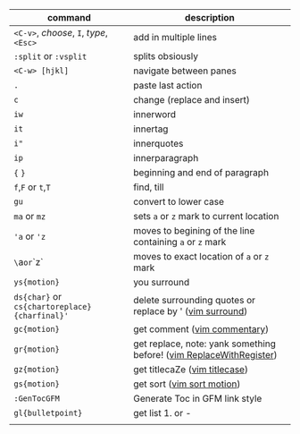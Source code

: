 | command                                       | description                                                                                                                           |
| ---                                           | ---                                                                                                                                   |
| `<C-v>`, _choose_, `I`, _type_, `<Esc>`       | add in multiple lines                                                                                                                 |
| `:split` or `:vsplit`                         | splits obsiously                                                                                                                      |
| `<C-w> [hjkl]`                                | navigate between panes                                                                                                                |
| `.`                                           | paste last action                                                                                                                     |
| `c`                                           | change (replace and insert)                                                                                                           |
| `iw`                                          | innerword                                                                                                                             |
| `it`                                          | innertag                                                                                                                              |
| `i"`                                          | innerquotes                                                                                                                           |
| `ip`                                          | innerparagraph                                                                                                                        |
| `{` `}`                                       | beginning and end of paragraph                                                                                                        |
| `f`,`F` or `t`,`T`                            | find, till                                                                                                                            |
| `gu`                                          | convert to lower case                                                                                                                 |
| `ma` or `mz`                                  | sets `a` or `z` mark to current location                                                                                              |
| `'a` or `'z`                                  | moves to begining of the line containing `a` or `z` mark                                                                              |
| `\`a` or `\`z`                                | moves to exact location of `a` or `z` mark                                                                                            |
| `ys{motion}`                                  | you surround                                                                                                                          |
| `ds{char}` or `cs{chartoreplace}{charfinal}'` | delete surrounding quotes or replace by ' ([vim surround](https://github.com/tpope/vim-surround))                                     |
| `gc{motion}`                                  | get comment ([vim commentary](https://github.com/tpope/vim-commentary))                                                               |
| `gr{motion}`                                  | get replace, note: yank something before! ([vim ReplaceWithRegister](https://github.com/inkarkat/vim-ReplaceWithRegister))            |
| `gz{motion}`                                  | get titlecaZe ([vim titlecase](https://github.com/christoomey/vim-titlecase))                                                         |
| `gs{motion}`                                  | get sort ([vim sort motion](https://github.com/christoomey/vim-sort-motion))                                                          |
| `:GenTocGFM`                                  | Generate Toc in GFM link style                                                                                                        |
| `gl{bulletpoint}`                             | get list 1. or -                                                                                                                      |
|                                               |                                                                                                                                       |

